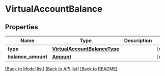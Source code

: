 # VirtualAccountBalance

## Properties
Name | Type | Description | Notes
------------ | ------------- | ------------- | -------------
**type** | [**VirtualAccountBalanceType**](VirtualAccountBalanceType.md) |  | [optional] 
**balance_amount** | [**Amount**](Amount.md) |  | [optional] 

[[Back to Model list]](../README.md#documentation-for-models) [[Back to API list]](../README.md#documentation-for-api-endpoints) [[Back to README]](../README.md)


